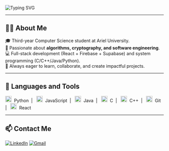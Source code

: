 <p align="center">
  
![Typing SVG](https://readme-typing-svg.demolab.com?font=Fira+Code&weight=600&size=30&pause=1000&color=000000&center=true&vCenter=true&width=900&lines=Hi+there+👋,+Welcome+to+Oriya+Perel's+GitHub)
  
</p>



---

## 👩‍💻 About Me
🎓 Third-year Computer Science student at Ariel University.  
🔐 Passionate about **algorithms, cryptography, and software engineering**.  
 💻 Full-stack development (React + Firebase + Supabase) and system programming (C/C++/Java/Python).  
 🚀 Always eager to learn, collaborate, and create impactful projects.  

---

## 🔧 Languages and Tools
<p>
  <img alt="Python" width="20px" src="https://cdn.jsdelivr.net/gh/devicons/devicon/icons/python/python-original.svg" />
  &nbsp;Python&nbsp; | &nbsp;
  
  <img alt="JavaScript" width="20px" src="https://cdn.jsdelivr.net/gh/devicons/devicon/icons/javascript/javascript-original.svg" />
  &nbsp;JavaScript&nbsp; | &nbsp;
  
  <img alt="Java" width="20px" src="https://cdn.jsdelivr.net/gh/devicons/devicon/icons/java/java-original.svg" />
  &nbsp;Java&nbsp; | &nbsp;
  
  <img alt="C" width="20px" src="https://cdn.jsdelivr.net/gh/devicons/devicon/icons/c/c-original.svg" />
  &nbsp;C&nbsp; | &nbsp;
  
  <img alt="C++" width="20px" src="https://cdn.jsdelivr.net/gh/devicons/devicon/icons/cplusplus/cplusplus-original.svg" />
  &nbsp;C++&nbsp; | &nbsp;
  
  <img alt="Git" width="20px" src="https://cdn.jsdelivr.net/gh/devicons/devicon/icons/git/git-original.svg" />
  &nbsp;Git&nbsp; | &nbsp;
  
  <img alt="React" width="20px" src="https://cdn.jsdelivr.net/gh/devicons/devicon/icons/react/react-original.svg" />
  &nbsp;React
</p>


---

## 📫 Contact Me
[![LinkedIn](https://img.shields.io/badge/-LinkedIn-0A66C2?style=for-the-badge&logo=linkedin&logoColor=white)](https://www.linkedin.com/in/oriya-perel/)
[![Gmail](https://img.shields.io/badge/-Gmail-D14836?style=for-the-badge&logo=gmail&logoColor=white)](mailto:your.email@example.com)
